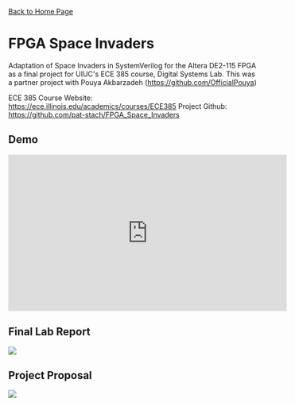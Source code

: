 [Back to Home Page](README.md)
# FPGA Space Invaders
Adaptation of Space Invaders in SystemVerilog for the Altera DE2-115 FPGA as a final project for UIUC's ECE 385 course, Digital Systems Lab. 
This was a partner project with Pouya Akbarzadeh (https://github.com/OfficialPouya)

ECE 385 Course Website: https://ece.illinois.edu/academics/courses/ECE385
Project Github: https://github.com/pat-stach/FPGA_Space_Invaders

## Demo

<iframe width="560" height="315" src="https://www.youtube.com/embed/cysRJn-WV2o" title="YouTube video player" frameborder="0" allow="accelerometer; autoplay; clipboard-write; encrypted-media; gyroscope; picture-in-picture" allowfullscreen></iframe>

## Final Lab Report
[![](https://i.gyazo.com/5ad965ec022f2f6d380bdde116992061.png)](https://github.com/pat-stach/FPGA_Space_Invaders/blob/master/docs/FPGA%20Space%20Invaders%20Final%20Report.pdf "Final Lab Report")
## Project Proposal
[![](https://i.gyazo.com/a897f7b68df50f7a8d46d4162e3900b4.png)](https://github.com/pat-stach/FPGA_Space_Invaders/blob/master/docs/FPGA%20Space%20Invaders%20Project%20Proposal.pdf "Project Proposal")

